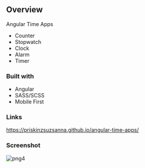 ## Overview
Angular Time Apps
- Counter
- Stopwatch
- Clock
- Alarm
- Timer

### Built with
- Angular
- SASS/SCSS
- Mobile First


### Links
https://priskinzsuzsanna.github.io/angular-time-apps/

### Screenshot

![png4](https://github.com/PriskinZsuzsanna/angular-rock-paper-scissors/assets/121173949/8143f2af-972d-446d-89f1-ac6d9e06e8c1)

